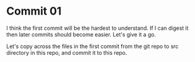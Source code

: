 # Commit 01

I think the first commit will be the hardest to understand. If I can digest it then later commits should become easier. Let's give it a go. 

Let's copy across the files in the first commit from the git repo to src directory in this repo, and commit it to this repo.




